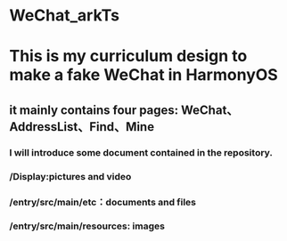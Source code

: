 # WeChat_arkTs
# This is my curriculum design to make a fake WeChat in HarmonyOS
## it mainly contains four pages: WeChat、AddressList、Find、Mine
### I will introduce some document contained in the repository.
### /Display:pictures and video
### /entry/src/main/etc：documents and files
### /entry/src/main/resources: images
